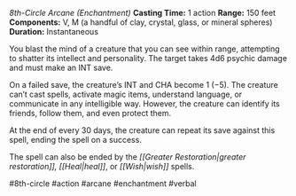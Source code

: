 *8th-Circle Arcane (Enchantment)*
**Casting Time:** 1 action
**Range:** 150 feet
**Components:** V, M (a handful of clay, crystal, glass, or mineral spheres)
**Duration:** Instantaneous

You blast the mind of a creature that you can see within range, attempting to shatter its intellect and personality. The target takes 4d6 psychic damage and must make an INT save.

On a failed save, the creature’s INT and CHA become 1 (−5). The creature can’t cast spells, activate magic items, understand language, or communicate in any intelligible way. However, the creature can identify its friends, follow them, and even protect them.

At the end of every 30 days, the creature can repeat its save against this spell, ending the spell on a success.

The spell can also be ended by the *[[Greater Restoration|greater restoration]], [[Heal|heal]]*, or *[[Wish|wish]]* spells.

#8th-circle #action #arcane #enchantment #verbal

